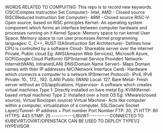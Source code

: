 WORDS  RELATED TO COMPUITNG:
This repo is to record new keywords.
CISC(Complex Instruction Set Computer)- Intel, AMD - Closed source
RISC(Reduced Instruction Set Computer)- ARM - Closed source
RISC-V- Open source, based on RISC principles
Kernel- An operating system component which forms an interface between computer hardware and processes running on it
Kernel Space: Memory space to run kernel
User Space: Memory space to run user processes
Kernel programming languages: C, C++, RUST
ISA(Instruction Set Architecture)- Defines how CPU is controlled by a software
Cloud- Shareable server over the internet
Private, Public cloud
Eg: AWS(Amazon Web Services), Microsoft Azure, GCP(Google Cloud Platform)
ISP(Internet Service Provider)
Network- Internet(WAN), Intranet(LAN)
DNS(Domain Name Server)- Maps Domain names with their IP addresses
NIC(Network Interface Card)- Hardware which connects a computer to a network
IP(Internet Protocol)- IPv4, IPv6
Private: 10., 172., 192. (LAN)
Public (WAN)
Local: 127.
Bare Metal- Fresh server without an OS/applications.
Hypervisor- A software which creates virtual machines
Type 1: Directly installed on bare metal
Eg: KVM(Kernel-based virtual machine)
Type 2: Installed over a host OS
Eg: VMware(closed source), Virtual Box(open source)
Virtual Machine- Acts like computer within a computer, virtualization of a computer.
SSL(Secure Socket Layer)/Tunnel- IP address + Port number
Port Number
FTP: 20, 21
HTTP: 80
HTTPS: 443
STMP: 25
-----------LIBVIRT----------
CONNECTED TO KUBEVIRT/OVIRT/OPENSTACK
CAN BE USED TO DEPLOY TYPE1/2 HYPEVISOR
